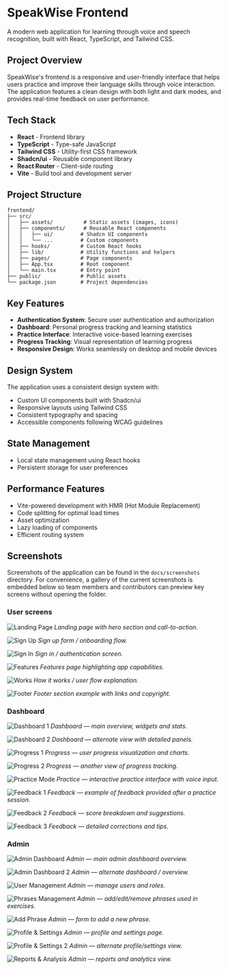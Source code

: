 # SpeakWise Frontend

A modern web application for learning through voice and speech recognition, built with React, TypeScript, and Tailwind CSS.

## Project Overview

SpeakWise's frontend is a responsive and user-friendly interface that helps users practice and improve their language skills through voice interaction. The application features a clean design with both light and dark modes, and provides real-time feedback on user performance.

## Tech Stack

- **React** - Frontend library
- **TypeScript** - Type-safe JavaScript
- **Tailwind CSS** - Utility-first CSS framework
- **Shadcn/ui** - Reusable component library
- **React Router** - Client-side routing
- **Vite** - Build tool and development server

## Project Structure

```
frontend/
├── src/
│   ├── assets/          # Static assets (images, icons)
│   ├── components/      # Reusable React components
│   │   ├── ui/         # Shadcn UI components
│   │   └── ...         # Custom components
│   ├── hooks/          # Custom React hooks
│   ├── lib/            # Utility functions and helpers
│   ├── pages/          # Page components
│   ├── App.tsx         # Root component
│   └── main.tsx        # Entry point
├── public/             # Public assets
└── package.json        # Project dependencies
```

## Key Features

- **Authentication System**: Secure user authentication and authorization
- **Dashboard**: Personal progress tracking and learning statistics
- **Practice Interface**: Interactive voice-based learning exercises
- **Progress Tracking**: Visual representation of learning progress
- **Responsive Design**: Works seamlessly on desktop and mobile devices

## Design System

The application uses a consistent design system with:

- Custom UI components built with Shadcn/ui
- Responsive layouts using Tailwind CSS
- Consistent typography and spacing
- Accessible components following WCAG guidelines

## State Management

- Local state management using React hooks
- Persistent storage for user preferences

## Performance Features

- Vite-powered development with HMR (Hot Module Replacement)
- Code splitting for optimal load times
- Asset optimization
- Lazy loading of components
- Efficient routing system

## Screenshots

Screenshots of the application can be found in the `docs/screenshots` directory. For convenience, a gallery of the current screenshots is embedded below so team members and contributors can preview key screens without opening the folder.


### User screens

![Landing Page](docs/screenshots/User/LandingPage.png)
*Landing page with hero section and call-to-action.*

![Sign Up](docs/screenshots/User/SignUp.png)
*Sign up form / onboarding flow.*

![Sign In](docs/screenshots/User/SignIn.png)
*Sign in / authentication screen.*

![Features](docs/screenshots/User/Features.png)
*Features page highlighting app capabilities.*

![Works](docs/screenshots/User/Works.png)
*How it works / user flow explanation.*

![Footer](docs/screenshots/User/Footer.png)
*Footer section example with links and copyright.*


### Dashboard

![Dashboard 1](docs/screenshots/Dashboard/Dashboard-1.png)
*Dashboard — main overview, widgets and stats.*

![Dashboard 2](docs/screenshots/Dashboard/Dashboard-2.png)
*Dashboard — alternate view with detailed panels.*

![Progress 1](docs/screenshots/Dashboard/Progress-1.png)
*Progress — user progress visualization and charts.*

![Progress 2](docs/screenshots/Dashboard/Progress-2.png)
*Progress — another view of progress tracking.*

![Practice Mode](docs/screenshots/Dashboard/Practice.png)
*Practice — interactive practice interface with voice input.*

![Feedback 1](docs/screenshots/Dashboard/Feedback-1.png)
*Feedback — example of feedback provided after a practice session.*

![Feedback 2](docs/screenshots/Dashboard/Feedback-2.png)
*Feedback — score breakdown and suggestions.*

![Feedback 3](docs/screenshots/Dashboard/Feedback-3.png)
*Feedback — detailed corrections and tips.*

### Admin

![Admin Dashboard](docs/screenshots/Admin/adminDashboard.png)
*Admin — main admin dashboard overview.*

![Admin Dashboard 2](docs/screenshots/Admin/adminDashboard2.png)
*Admin — alternate dashboard / overview.*

![User Management](docs/screenshots/Admin/userManagement.png)
*Admin — manage users and roles.*

![Phrases Management](docs/screenshots/Admin/PhrasesManagement.png)
*Admin — add/edit/remove phrases used in exercises.*

![Add Phrase](docs/screenshots/Admin/addPhrase.png)
*Admin — form to add a new phrase.*

![Profile & Settings](docs/screenshots/Admin/profileSetting.png)
*Admin — profile and settings page.*

![Profile & Settings 2](docs/screenshots/Admin/profileSetting2.png)
*Admin — alternate profile/settings view.*

![Reports & Analysis](docs/screenshots/Admin/reportAnalysis.png)
*Admin — reports and analytics view.*
